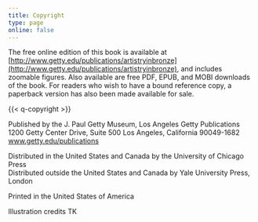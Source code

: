 ```yaml
---
title: Copyright
type: page
online: false
---
```


The free online edition of this book is available at [http://www.getty.edu/publications/artistryinbronze](http://www.getty.edu/publications/artistryinbronze), and includes zoomable figures. Also available are free PDF, EPUB, and MOBI downloads of the book. For readers who wish to have a bound reference copy, a paperback version has also been made available for sale.

{{< q-copyright >}}

<!-- q-revision-history "short" -->

Published by the J. Paul Getty Museum, Los Angeles
Getty Publications
1200 Getty Center Drive, Suite 500
Los Angeles, California 90049-1682
www.getty.edu/publications

<!-- q-publisher-team -->

Distributed in the United States and Canada by the University of Chicago Press<br />
Distributed outside the United States and Canada by Yale University Press, London

Printed in the United States of America

<!-- q-loc -->

Illustration credits TK
